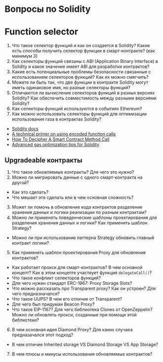 
# Вопросы по Solidity

# Function selector

1. Что такое селектор функций и как он создается в Solidity? Какие есть способы получить селектор функции в смарт-контракте? (как минимум 3)
2. Как селекторы функций связаны с ABI (Application Binary Interface) в Solidity и какое значение имеет ABI для разработки контрактов?
3. Какие есть потенциальные проблемы безопасности связанные с использованием селекторов функций? Как их можно смягчить?
4. Можете ли быть так, что две функции в контракте Solidity могут иметь одинаковое имя, но разные селекторы функций?
5. Отличаются ли вычисление селекторов функций в разных версиях Solidity? Как обеспечить совместимость между разными версиями Solidity?
6. Как селекторы функций используются в событиях Ethereum?
7. Как можно использовать селекторы функций для оптимизации использования газа в контрактах Solidity?

- [Solidity docs](https://docs.soliditylang.org/en/develop/abi-spec.html#types)
- [A technical primer on using encoded function calls](https://medium.com/linum-labs/a-technical-primer-on-using-encoded-function-calls-50e2b9939223)
- [How To Decipher A Smart Contract Method Call](https://medium.com/@hayeah/how-to-decipher-a-smart-contract-method-call-8ee980311603)
- [Advanced gas optimization tips for Solidity](https://coinsbench.com/advanced-gas-optimizations-tips-for-solidity-85c47f413dc5#:~:text=to%20gas%20specifications.-,Function%20names,-Solidity%20compiler%20reads)

## Upgradeable контракты
1. Что такое обновляемые контракты? Для чего это нужно?
2. Можно ли мигрировать данные с одного смарт-контракта на другой?
  - Как это сделать?
  - Что мешает это сделать или в чем основная сложность?
3. Может ли помочь в обновление кода контрактов разделение хранения данных и логики реализации по разным контрактам?
4. Можно ли применять поведенческие шаблоны проектирования для разделения хранения данных и логики? Как применить шаблон Strategy?
  - Можно ли при использование паттерна Strategy обновить главный контракт логики?
5. Как применить шаблон проектирования Proxy для обновления контрактов?
  - Как работает прокси для смарт-контрактов? В чем основной концепт? Как в этом концепте участвует функция ```delegateCall()```?
  - Что такое конфликт селекторов функций?
  - Для чего нужен стандарт ERC-1967: Proxy Storage Slots?
  - Что можно рассказать про Transparent proxy? Как он устроен? Для чего предназначался?
  - Что такое UUPS? В чем его отличие от Transparent?
  - Для чего был придуман Beacon Proxy?
  - Что такое EIP-1167? Для чего библиотека Clones от OpenZeppelin? Можно ли обновлять прокси, созданные при помощи этой библиотеки?
6. В чем основная идея Diamond Proxy? Для каких случаеа предназачался этот подход?
  - В чем отличие Inherited storage VS Diamond Storage VS App Storage?
7. В чем плюсы и минусы использования обновляемых контрактов?
